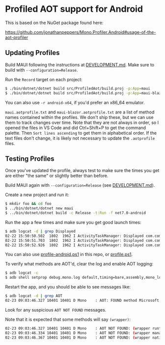 # Profiled AOT support for Android

This is based on the NuGet package found here:

https://github.com/jonathanpeppers/Mono.Profiler.Android#usage-of-the-aot-profiler

## Updating Profiles

Build MAUI following the instructions at [DEVELOPMENT.md][0]. Make
sure to build with `--configuration=Release`.

Run the `Record` target on each project:

```bash
$ ./bin/dotnet/dotnet build src/ProfiledAot/build.proj -p:App=maui
$ ./bin/dotnet/dotnet build src/ProfiledAot/build.proj -p:App=maui-blazor
```

You can also use `-r android-x64`, if you'd prefer an x86_64 emulator.

`maui.aotprofile.txt` and `maui-blazor.aotprofile.txt` are a list of
method names contained within the profiles. We don't ship these, but
we can use them to track changes over time. Note that they are not
always in order, so I opened the files in VS Code and did Ctrl+Shift+P
to get the command palette. Then `Sort lines ascending` to get them in
alphabetical order. If the text files don't change, it is likely not
necessary to update the `.aotprofile` files.

## Testing Profiles

Once you've updated the profile, always test to make sure the times
you get are either "the same" or slightly better than before.

Build MAUI again with `--configuration=Release` (see
[DEVELOPMENT.md][0]).

Create a new project and run it:

```bash
$ mkdir foo && cd foo
$ ../bin/dotnet/dotnet new maui
$ ../bin/dotnet/dotnet build -c Release -t:Run -f net7.0-android
```

Run the app a few times and make sure you get good launch times:

```bash
$ adb logcat -d | grep Displayed
02-22 15:50:50.502  1802  1962 I ActivityTaskManager: Displayed com.companyname.foo/crc64808a40cc7e533249.MainActivity: +477ms
02-22 15:50:51.703  1802  1962 I ActivityTaskManager: Displayed com.companyname.foo/crc64808a40cc7e533249.MainActivity: +477ms
02-22 15:50:52.926  1802  1962 I ActivityTaskManager: Displayed com.companyname.foo/crc64808a40cc7e533249.MainActivity: +477ms
```

You can also use [profile-android.ps1][1] in this repo, or [profile.ps1][2].

To verify what methods are AOT'd, clear the log and enable AOT logging:

```bash
$ adb logcat -c
$ adb shell setprop debug.mono.log default,timing=bare,assembly,mono_log_level=debug,mono_log_mask=aot
```

Restart the app, and you should be able to see messages like:

```bash
$ adb logcat -d | grep AOT
02-23 09:03:46.327 10401 10401 D Mono    : AOT: FOUND method Microsoft.AspNetCore.Components.WebView.Maui.BlazorWebView:.ctor () [0x6f9efd0150 - 0x6f9efd0340 0x6f9efd260c]
```

Look for any suspicious `AOT NOT FOUND` messages.

Note that it is expected that some methods will say `(wrapper)`:

```bash
02-23 09:03:46.327 10401 10401 D Mono    : AOT NOT FOUND: (wrapper runtime-invoke) object:runtime_invoke_void (object,intptr,intptr,intptr).
02-23 09:03:46.334 10401 10401 D Mono    : AOT NOT FOUND: (wrapper managed-to-native) System.Diagnostics.Debugger:IsAttached_internal ().
02-23 09:03:46.367 10401 10401 D Mono    : AOT NOT FOUND: (wrapper native-to-managed) Android.Runtime.JNINativeWrapper:Wrap_JniMarshal_PPL_V (intptr,intptr,intptr).
```

[0]: ../../.github/DEVELOPMENT.md#compile-using-a-local-bindotnet
[1]: ../../eng/scripts/profile-android.ps1
[2]: https://github.com/jonathanpeppers/maui-profiling/blob/main/scripts/profile.ps1
